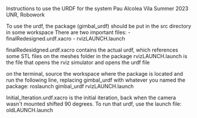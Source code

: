 Instructions to use the URDF for the system
Pau Alcolea Vila
Summer 2023
UNR, Robowork

To use the urdf, the package (gimbal_urdf) should be put in the src directory in some workspace
There are two important files:
    - finalRedesigned.urdf.xacro
    - rvizLAUNCH.launch

finalRedesidgned.urdf.xacro contains the actual urdf, which references some STL files on the meshes folder in the package
rvizLAUNCH.launch is the file that opens the rviz simulator and opens the urdf file

on the terminal, source the workspace where the package is located and run the following line, replacing gimbal_urdf with whatever you named the package:
roslaunch gimbal_urdf rvizLAUNCH.launch


Initial_Iteration.urdf.xacro is the initial iteration, back when the camera wasn't mounted shifted 90 degrees. To run that urdf, use the launch file: oldLAUNCH.launch

